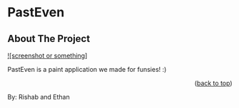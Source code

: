 # PastEven 

## About The Project

[![screenshot or something]](the-inreel.github.io)

PastEven is a paint application we made for funsies! :)

<p align="right">(<a href="#readme-top">back to top</a>)</p>

By: Rishab and Ethan